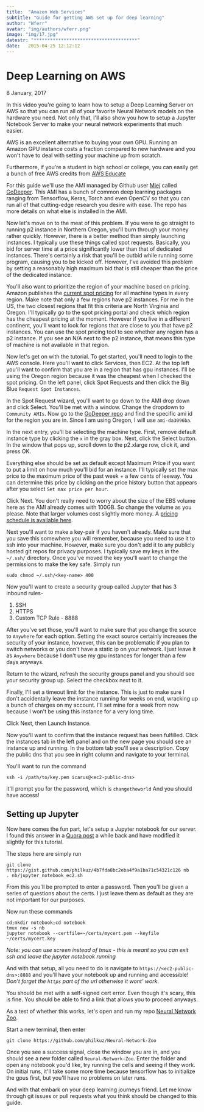 ```yaml
---
title:  "Amazon Web Services"
subtitle: "Guide for getting AWS set up for deep learning"
author: "Wferr"
avatar: "img/authors/wferr.png"
image: "img/17.jpg"
datestr: "**************************************"
date:   2015-04-25 12:12:12
---
```


# Deep Learning on AWS
8 January, 2017

In this video you're going to learn how to setup a Deep Learning Server on AWS so that you can run all of your favorite Neural Network models on the hardware you need. Not only that, I'll also show you how to setup a Jupyter Notebook Server to make your neural network experiments that much easier.

AWS is an excellent alternative to buying your own GPU. Running an Amazon GPU instance costs a fraction compared to new hardware and you won't have to deal with setting your machine up from scratch.

Furthermore, if you're a student in high school or college, you can easily get a bunch of free AWS credits from [AWS Educate](http://www.awseducate.com/)

For this guide we'll use the AMI managed by Github user [Miej](https://github.com/Miej) called [GoDeeper](https://github.com/Miej/GoDeeper). This AMI has a bunch of common deep learning packages ranging from Tensorflow, Keras, Torch and even OpenCV so that you can run all of that cutting-edge research you desire with ease. The repo has more details on what else is installed in the AMI.

Now let's move on to the meat of this problem. If you were to go straight to running p2 instance in Northern Oregon, you'll burn through your money rather quickly. However, there is a better method than simply launching instances. I typically use these things called spot requests. Basically, you bid for server time at a price significantly lower than that of dedicated instances. There's certainly a risk that you'll be outbid while running some program, causing you to be kicked off. However, I've avoided this problem by setting a reasonably high maximum bid that is still cheaper than the price of the dedicated instance.

You'll also want to prioritize the region of your machine based on pricing.
Amazon publishes the [current spot pricing](https://aws.amazon.com/ec2/spot/pricing/) for all machine types in every region. Make note that only a few regions have p2 instances. For me in the US, the two closest regions that fit this criteria are North Virginia and Oregon. I'll typically go to the spot pricing portal and check which region has the cheapest pricing at the moment. However if you live in a different continent, you'll want to look for regions that are close to you that have p2 instances. You can use the spot pricing tool to see whether any region has a p2 instance. If you see an N/A next to the p2 instance, that means this type of machine is not available in that region.

Now let's get on with the tutorial. To get started, you'll need to login to the AWS console. Here you'll want to click Services, then EC2. At the top left you'll want to confirm that you are in a region that has gpu instances. I'll be using the Oregon region because it was the cheapest when I checked the spot pricing. On the left panel, click Spot Requests and then click the Big Blue `Request Spot Instances`.

In the Spot Request wizard, you'll want to go down to the AMI drop down and click Select. You'll be met with a window. Change the dropdown to `Community AMIs`. Now go to the [GoDeeper repo](https://github.com/Miej/GoDeeper) and find the specific ami id for the region you are in. Since I am using Oregon, I will use `ami-da3096ba`.

In the next entry, you'll be selecting the machine type. First, remove default instance type by clicking the `x` in the gray box. Next, click the Select button. In the window that pops up, scroll down to the p2.xlarge row, click it, and press OK.

Everything else should be set as default except Maximum Price if you want to put a limit on how much you'll bid for an instance. I'll typically set the max price to the maximum price of the past week + a few cents of leeway. You can determine this price by clicking on the price history button that appears after you select `Set max price per hour`.

Click Next. You don't really need to worry about the size of the EBS volume here as the AMI already comes with 100GB. So change the volume as you please. Note that larger volumes cost slightly more money. A [pricing schedule is available here](https://aws.amazon.com/ebs/pricing/).

Next you'll want to make a key-pair if you haven't already. Make sure that you save this somewhere you will remember, because you need to use it to ssh into your machine. However, make sure you don't add it to any publicly hosted git repos for privacy purposes. I typically save my keys in the `~/.ssh/` directory. Once you've moved the key you'll want to change the permissions to make the key safe. Simply run
```
sudo chmod ~/.ssh/<key-name> 400
```

Now you'll want to create a security group called Jupyter that has 3 inbound rules-
1. SSH
2. HTTPS
3. Custom TCP Rule - 8888

After you've set those, you'll want to make sure that you change the source to `Anywhere` for each option. Setting the exact source certainly increases the security of your instance, however, this can be problematic if you plan to switch networks or you don't have a static ip on your network. I just leave it as `Anywhere` because I don't use my gpu instances for longer than a few days anyways.

Return to the wizard, refresh the security groups panel and you should see your security group up. Select the checkbox next to it.

Finally, I'll set a timeout limit for the instance. This is just to make sure I don't accidentally leave the instance running for weeks on end, wracking up a bunch of charges on my account. I'll set mine for a week from now because I won't be using this instance for a very long time.

Click Next, then Launch Instance.

Now you'll want to confirm that the instance request has been fulfilled. Click the instances tab in the left panel and on the new page you should see an instance up and running. In the bottom tab you'll see a description. Copy the public dns that you see in right column and navigate to your terminal.

You'll want to run the command
```
ssh -i /path/to/key.pem icarus@<ec2-public-dns>
```
it'll prompt you for the password, which is `changetheworld`
And you should have access!

## Setting up Jupyter
Now here comes the fun part, let's setup a Jupyter notebook for our server. I found this answer in a [Quora post](https://www.quora.com/How-do-I-create-Jupyter-notebook-on-AWS) a while back and have modified it slightly for this tutorial.

The steps here are simply run
```
git clone https://gist.github.com/philkuz/4b7fda8bc2eba4f9a1ba71c54321c126 nb
. nb/jupyter_notebook_ec2.sh
```
From this you'll be prompted to enter a password. Then you'll be given a series of questions about the certs. I just leave them as default as they are not important for our purposes.

Now run these commands
```
cd;mkdir notebook;cd notebook
tmux new -s nb
jupyter notebook --certfile=~/certs/mycert.pem --keyfile ~/certs/mycert.key
```
*Note: you can use screen instead of tmux - this is meant so you can exit ssh and leave the jupyter notebook running*

And with that setup, all you need to do is navigate to ```https://<ec2-public-dns>:8888``` and you'll have your notebook up and running and accessible! *Don't forget the `https` part of the url otherwise it wont' work*.

You should be met with a self-signed cert error. Even though it's scary, this is fine. You should be able to find a link that allows you to proceed anyways.

As a test of whether this works, let's open and run my repo [Neural Network Zoo](https://github.com/philkuz/Neural-Network-Zoo).

Start a new terminal, then enter
```
git clone https://github.com/philkuz/Neural-Network-Zoo
```
Once you see a success signal, close the window you are in, and you should see a new folder called `Neural-Network-Zoo`. Enter the folder and open any notebook you'd like, try running the cells and seeing if they work. On initial runs, it'll take some more time because tensorflow has to initialize the gpus first, but you'll have no problems on later runs.

And with that embark on your deep learning journeys friend. Let me know through git issues or pull requests what you think should be changed to this guide.
